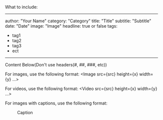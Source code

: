 What to include:

---

author: "Your Name"
category: "Category"
title: "Title"
subtitle: "Subtitle"
date: "Date"
image: "Image"
headline: true or false
tags:

- tag1
- tag2
- tag3
- ect

---

Content Below(Don't use headers(#, ##, ###, etc))

For images, use the following format:
<Image src={src} height={x} width={y} ...>

For videos, use the following format:
<Video src={src} height={x} width={y} ...>

For images with captions, use the following format:

<Figure src={src} height={x} width={y} ...>
  <Caption> Caption </Caption>
</Figure>
